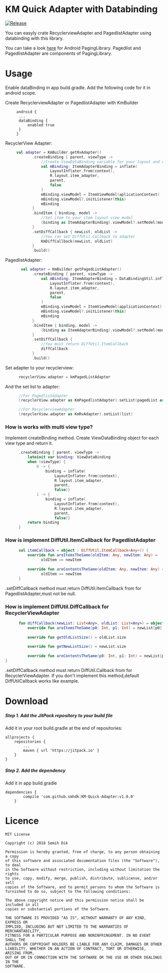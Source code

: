 

KM Quick Adapter with Databinding
=============
[![Release](https://jitpack.io/v/smhdk/KM-Quick-Adapter.svg)](https://jitpack.io/#smhdk/KM-Quick-Adapter "![Release](https://jitpack.io/v/smhdk/KM-Quick-Adapter.svg)")

You can easyly crate RecyclerviewAdapter and PagedlistAdapter using databinding with this library.

You can take a look [here](https://developer.android.com/topic/libraries/architecture/paging/) for Android PagingLibrary. Pagedlist and PagedlistAdapter are components of PagingLibrary.

# Usage
Enable dataBinding in app build.gradle. Add the following code for it in android scope.

Create RecyclerviewAdapter or PagedlistAdapter with KmBuilder
```dsl
     android {  
	  ...
	  dataBinding {  
		  enabled true  
	  }  
     }
```

RecyclerView Adapter: 
```kotlin
     val adapter = KmBuilder.getRvAdapter()
            .createBinding { parent, viewType ->
                //Create ViewDataBinding variable for your layout and return it
                val mBinding: ItemAdapterBinding = inflate(
                    LayoutInflater.from(context),
                    R.layout.item_adapter,
                    parent,
                    false
                )
                mBinding.viewModel = ItemViewModel(aplicationContext)
                mBinding.viewModel?.initListener(this)
                mBinding
            }
            .bindItem { binding, model ->
                //Set item to your item layout view model
                (binding as ItemAdapterBinding).viewModel?.setModel(model as TestModel)
            }
            .setDiffCallback { newList, oldList ->
                //You can set DiffUtil.Callback to adapter
                KmDiffCallback(newList, oldList)
            }
            .build()
```

PagedlistAdapter: 
```kotlin
       val adapter = KmBuilder.getPagedListAdapter()
            .createBinding { parent, viewType ->
                val mBinding: ItemAdapterBinding = DataBindingUtil.inflate(
                    LayoutInflater.from(context),
                    R.layout.item_adapter,
                    parent,
                    false
                )
                mBinding.viewModel = ItemViewModel(applicationContext)
                mBinding.viewModel?.initListener(this)
                mBinding
            }
            .bindItem { binding, model ->
                (binding as ItemAdapterBinding).viewModel?.setModel(model as TestModel)
            }
            .setDiffCallback { 
                //You must return DiffUtil.ItemCallback
                diffCallback
            }
            .build()
```

Set adapter to your recyclerview: 
```kotlin
      recyclerView.adapter = kmPagedListAdapter
```

And the set list to adapter: 
```kotlin
      //For PagedlistAdapter
      (recyclerView.adapter as KmPagedlistAdapter).setList(pagedList as PagedList<Any>)

      //For RecyclerviewAdapter
      (recyclerView.adapter as KmRvAdapter).setList(list)

```
### How is works with multi view type?
Implement createBinding method. Create ViewDataBinding object for each view type and return it.
```kotlin
      .createBinding { parent, viewType ->  
		  lateinit var binding: ViewDataBinding  
		  when (viewType) {  
			  0 -> {  
				  binding = inflate(  
					  LayoutInflater.from(context),  
		              R.layout.item_adapter,  
		              parent,  
		              false)}  
		      1 -> {  
				  binding = inflate(  
					  LayoutInflater.from(context),  
		              R.layout.item_adapter,  
		              parent,  
		              false)}
		  return binding
	  }
```
### How is implement DiffUtil.ItemCallback for PagedlistAdapter
```kotlin
      val itemCallback = object : DiffUtil.ItemCallback<Any>() {  
		  override fun areItemsTheSame(oldItem: Any, newItem: Any) =  
		        oldItem == newItem  
  
		  override fun areContentsTheSame(oldItem: Any, newItem: Any) =  
		        oldItem == newItem  
	  }
```
.setDiffCallback method must return DiffUtil.ItemCallback from for PagedlistAdapter,must not be null.

### How is implement DiffUtil.DiffCallback for RecyclerViewAdapter
```kotlin
      fun diffCallback(newList: List<Any>, oldList: List<Any>) = object : DiffUtil.Callback(){  
		  override fun areItemsTheSame(p0: Int, p1: Int) = newList[p0] == oldList[p0]  
  
		  override fun getOldListSize() = oldList.size  
  
		  override fun getNewListSize() = newList.size  
  
		  override fun areContentsTheSame(p0: Int, p1: Int) = newList[p0] == oldList[p0]  
}
```
.setDiffCallback method must return DiffUtil.Callback from for RecyclerViewAdapter. If you don't implement this method,default DiffUtilCallback works like example.



# Download

##### Step 1. Add the JitPack repository to your build file
Add it in your root build.gradle at the end of repositories:

	allprojects {
		repositories {
			...
			maven { url 'https://jitpack.io' }
		}
	}
##### Step 2. Add the dependency
Add it in app build.gradle
```
dependencies {
	    compile 'com.github.smhdk:KM-Quick-Adapter:v1.0.0'
	}
```

# Licence

	MIT License

	Copyright (c) 2018 Semih Dik

	Permission is hereby granted, free of charge, to any person obtaining a copy
	of this software and associated documentation files (the "Software"), to deal
	in the Software without restriction, including without limitation the rights
	to use, copy, modify, merge, publish, distribute, sublicense, and/or sell
	copies of the Software, and to permit persons to whom the Software is
	furnished to do so, subject to the following conditions:

	The above copyright notice and this permission notice shall be included in all
	copies or substantial portions of the Software.

	THE SOFTWARE IS PROVIDED "AS IS", WITHOUT WARRANTY OF ANY KIND, EXPRESS OR
	IMPLIED, INCLUDING BUT NOT LIMITED TO THE WARRANTIES OF MERCHANTABILITY,
	FITNESS FOR A PARTICULAR PURPOSE AND NONINFRINGEMENT. IN NO EVENT SHALL THE
	AUTHORS OR COPYRIGHT HOLDERS BE LIABLE FOR ANY CLAIM, DAMAGES OR OTHER
	LIABILITY, WHETHER IN AN ACTION OF CONTRACT, TORT OR OTHERWISE, ARISING FROM,
	OUT OF OR IN CONNECTION WITH THE SOFTWARE OR THE USE OR OTHER DEALINGS IN THE
	SOFTWARE.
